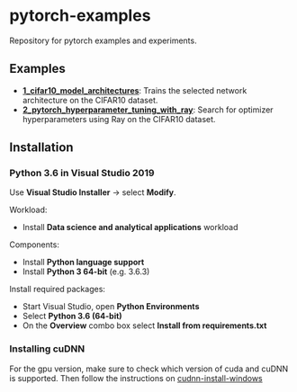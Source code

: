 pytorch-examples
=====================

Repository for pytorch examples and experiments.

## Examples

 * [**1_cifar10_model_architectures**](src/1_cifar10_network_architectures.py): Trains the selected network architecture on the CIFAR10 dataset.
 * [**2_pytorch_hyperparameter_tuning_with_ray**](src/2_pytorch_hyperparameter_tuning_with_ray.py): Search for optimizer hyperparameters using Ray on the CIFAR10 dataset.
 
## Installation

### Python 3.6 in Visual Studio 2019
Use **Visual Studio Installer** -> select **Modify**.

Workload:
 * Install **Data science and analytical applications**  workload

Components:
 * Install **Python language support**
 * Install **Python 3 64-bit** (e.g. 3.6.3)

Install required packages:
 * Start Visual Studio, open **Python Environments**
 * Select **Python 3.6 (64-bit)**
 * On the **Overview** combo box select **Install from requirements.txt**
 
### Installing cuDNN
For the gpu version, make sure to check which version of cuda and cuDNN is supported. 
Then follow the instructions on [cudnn-install-windows](https://docs.nvidia.com/deeplearning/sdk/cudnn-install/index.html#install-windows)

